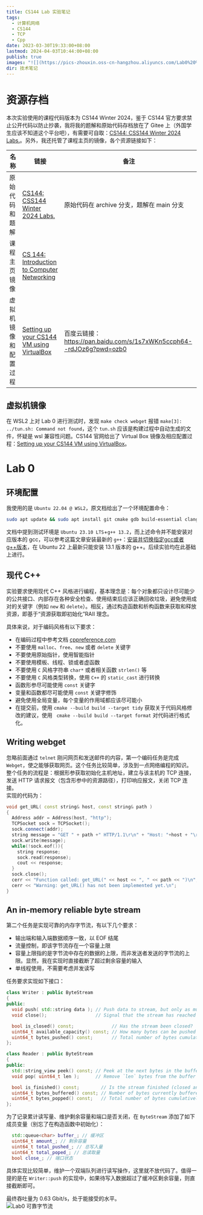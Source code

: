 ```yaml
---
title: CS144 Lab 实验笔记
tags:
  - 计算机网络
  - CS144
  - TCP
  - Cpp
date: 2023-03-30T19:33:00+08:00
lastmod: 2024-04-03T10:44:00+08:00
publish: true
images: "![](https://pics-zhouxin.oss-cn-hangzhou.aliyuncs.com/Lab0%20%E5%8F%AF%E9%9D%A0%E5%AD%97%E8%8A%82%E6%B5%81.png)"
dir: 技术笔记
---
```


# 资源存档

本次实验使用的课程代码版本为 CS144 Winter 2024，鉴于 CS144 官方要求禁止公开代码以防止抄袭，我将我的题解和原始代码存档放在了 Gitee 上（外国学生应该不知道这个平台吧），有需要可自取：[CS144: CSS144 Winter 2024 Labs.](https://gitee.com/littleherozzzx/CS144)。另外，我还托管了课程主页的镜像，各个资源链接如下：

| 名称         | 链接                                                                                                             | 备注                                                             |
| ---------- | -------------------------------------------------------------------------------------------------------------- | -------------------------------------------------------------- |
| 原始代码和题解    | [CS144: CSS144 Winter 2024 Labs.](https://gitee.com/littleherozzzx/CS144)                                      | 原始代码在 archive 分支，题解在 main 分支                                   |
| 课程主页镜像     | [CS 144: Introduction to Computer Networking](https://littleherozzzx.github.io/cs144Winter2024.github.io/)                             |                                                                |
| 虚拟机镜像和配置过程 | [Setting up your CS144 VM using VirtualBox](https://web.stanford.edu/class/cs144/vm_howto/vm-howto-image.html) | 百度云链接：<https://pan.baidu.com/s/1s7xWKn5ccph64--rdJOz6g?pwd=ozb0> |

## 虚拟机镜像

在 WSL2 上对 Lab 0 进行测试时，发现 `make check webget` 报错 `make[3]: ../tun.sh: Command not found`，这个 `tun.sh` 应该是构建过程中自动生成的文件，怀疑是 wsl 兼容性问题。CS144 官网给出了 Virtual Box 镜像及相应配置过程：[Setting up your CS144 VM using VirtualBox](https://web.stanford.edu/class/cs144/vm_howto/vm-howto-image.html)。

# Lab 0



## 环境配置

我使用的是 `Ubuntu 22.04 @ WSL2`，原文档给出了一个环境配置命令：

``` sh
sudo apt update && sudo apt install git cmake gdb build-essential clang clang-tidy clang-format gcc-doc pkg-config glibc-doc tcpdump tshark
```

文档中提到测试环境是 `Ubuntu 23.10 LTS`+`g++ 13.2`，而上述命令并不能安装对应版本的 gcc，可以参考这篇文章安装最新的 `g++`：[安装并切换指定gcc或者g++版本](./%E5%AE%89%E8%A3%85%E5%B9%B6%E5%88%87%E6%8D%A2%E6%8C%87%E5%AE%9Agcc%E6%88%96%E8%80%85g++%E7%89%88%E6%9C%AC.md)，在 Ubuntu 22 上最新只能安装 13.1 版本的 g++。后续实验均在此基础上进行。

## 现代 C++

实验要求使用现代 C++ 风格进行编程，基本理念是：每个对象都只设计尽可能少的公共接口、内部存在各种安全检查、使用结束后应该正确回收垃圾，避免使用成对的关键字（例如 `new` 和 `delete`）。相反，通过构造函数和析构函数来获取和释放资源，即基于“资源获取即初始化”RAII 理念。

具体来说，对于编码风格有以下要求：

- 在编码过程中参考文档 [cppreference.com](https://en.cppreference.com/w/)
- 不要使用 `malloc`、`free`、`new` 或者 `delete` 关键字
- 不要使用原始指针，使用智能指针
- 不要使用模板、线程、锁或者虚函数
- 不要使用 `C` 风格字符串 `char*` 或者相关函数 `strlen()` 等
- 不要使用 `C` 风格类型转换，使用 `C++` 的 `static_cast` 进行转换
- 函数形参尽可能使用 `const` 关键字
- 变量和函数都尽可能使用 `const` 关键字修饰
- 避免使用全局变量，每个变量的作用域都应该尽可能小
- 在提交前，使用 `cmake --build build --target tidy` 获取关于代码风格修改的建议，使用 ` cmake --build build --target format` 对代码进行格式化。

## Writing webget

忽略前面通过 `telnet` 刚问网页和发送邮件的内容，第一个编码任务是完成 `Webget`，使之能够获取网页。这个任务比较简单，涉及到一点网络编程的知识。  
整个任务的流程是：根据形参获取初始化主机地址，建立与该主机的 TCP 连接，发送 HTTP 请求报文（包含形参中的资源路径），打印响应报文，关闭 TCP 连接。  
实现的代码为：

```C++
void get_URL( const string& host, const string& path )
{
  Address addr = Address(host, "http");
  TCPSocket sock = TCPSocket();
  sock.connect(addr);
  string message = "GET " + path +" HTTP/1.1\r\n" + "Host: "+host + "\r\n" +"Connection: close\r\n\r\n";
  sock.write(message);
  while(!sock.eof()){
    string response;
    sock.read(response);
    cout << response;
  }
  sock.close();
  cerr << "Function called: get_URL(" << host << ", " << path << ")\n";
  cerr << "Warning: get_URL() has not been implemented yet.\n";
}
```

## An in-memory reliable byte stream

第二个任务是实现可靠的内存字节流，有以下几个要求：

- 输出端和输入端数据顺序一致，以 EOF 结尾
- 流量控制，即该字节流存在一个容量上限
- 容量上限指的是字节流中存在的数据的上限，而非发送者发送的字节流的上限。显然，我在实现时直接截断了超过剩余容量的输入
- 单线程使用，不需要考虑并发读写

任务要求实现如下接口：

``` C++
class Writer : public ByteStream
{
public:
  void push( std::string data ); // Push data to stream, but only as much as available capacity allows.
  void close();                  // Signal that the stream has reached its ending. Nothing more will be written.

  bool is_closed() const;              // Has the stream been closed?
  uint64_t available_capacity() const; // How many bytes can be pushed to the stream right now?
  uint64_t bytes_pushed() const;       // Total number of bytes cumulatively pushed to the stream
};

class Reader : public ByteStream
{
public:
  std::string_view peek() const; // Peek at the next bytes in the buffer
  void pop( uint64_t len );      // Remove `len` bytes from the buffer

  bool is_finished() const;        // Is the stream finished (closed and fully popped)?
  uint64_t bytes_buffered() const; // Number of bytes currently buffered (pushed and not popped)
  uint64_t bytes_popped() const;   // Total number of bytes cumulatively popped from stream
};
```

为了记录累计读写量、维护剩余容量和端口是否关闭，在 `ByteStream` 添加了如下成员变量（别忘了在构造函数中初始化）：

``` C++
  std::queue<char> buffer_; // 缓冲区
  uint64_t amount_; // 剩余容量
  uint64_t total_pushed_; // 总写入量
  uint64_t total_poped_; // 总读取量
  bool close_; // 端口状态
```

具体实现比较简单，维护一个双端队列进行读写操作，这里就不放代码了。值得一提的是在 `Writer::push` 的实现中，如果待写入数据超过了缓冲区剩余容量，则直接截断即可。

最终吞吐量为 0.63 Gbit/s，处于能接受的水平。  
![Lab0 可靠字节流](https://pics-zhouxin.oss-cn-hangzhou.aliyuncs.com/Lab0%20%E5%8F%AF%E9%9D%A0%E5%AD%97%E8%8A%82%E6%B5%81.png)